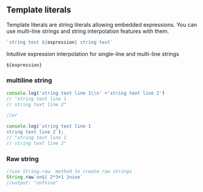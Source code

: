 ## Template literals

Template literals are string literals allowing embedded expressions. You can use multi-line strings and string interpolation features with them.

```jsx
`string text ${expression} string text`

```

Intuitive expression interpolation for single-line and multi-line strings

```jsx
${expression}

```

### multiline string

```jsx
console.log('string text line 1\\n' +'string text line 2')
// "string text line 1
// string text line 2"

//or

console.log(`string text line 1
string text line 2`);
// "string text line 1
// string text line 2"

```

### Raw string

```jsx
//use String.raw  method to create raw strings
String.raw`on${ 2*3+1 }nine`
//output: "on7nine"
```
